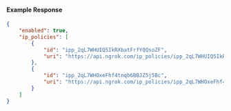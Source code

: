 <!-- Code generated for API Clients. DO NOT EDIT. -->

#### Example Response

```json
{
	"enabled": true,
	"ip_policies": [
		{
			"id": "ipp_2qL7WHUIQ5IkRXbatFrfYQQsoZF",
			"uri": "https://api.ngrok.com/ip_policies/ipp_2qL7WHUIQ5IkRXbatFrfYQQsoZF"
		},
		{
			"id": "ipp_2qL7WHOxeFhf4tnqb6BBJZ5j5Bc",
			"uri": "https://api.ngrok.com/ip_policies/ipp_2qL7WHOxeFhf4tnqb6BBJZ5j5Bc"
		}
	]
}
```
